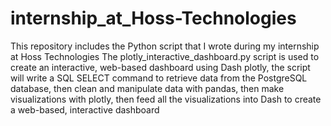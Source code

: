 # internship_at_Hoss-Technologies
This repository includes the Python script that I wrote during my internship at Hoss Technologies
The plotly_interactive_dashboard.py script is used to create an interactive, web-based dashboard using Dash plotly, the script will write a SQL SELECT command to retrieve data from the PostgreSQL database, then clean and manipulate data with pandas, then make visualizations with plotly, then feed all the visualizations into Dash to create a web-based, interactive dashboard
